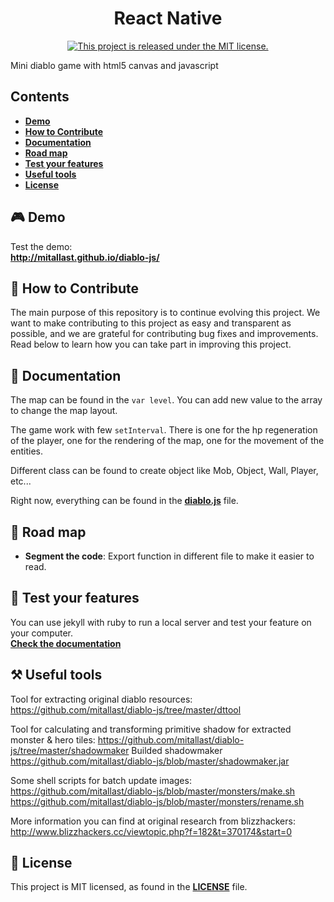 <h1 align="center">React Native</h1>
<p align="center">
  <a href="https://rendu-git.etna-alternance.net/module-9980/activity-53344/group-1053825/-/blob/death/LICENSE">
    <img src="https://img.shields.io/badge/license-MIT-blue.svg" alt="This project is released under the MIT license." />
  </a>
</p>

Mini diablo game with html5 canvas and javascript

## Contents

- [**Demo**](#-demo)
- [**How to Contribute**](#-how-to-contribute)
- [**Documentation**](#-documentation)
- [**Road map**](#-road-map)
- [**Test your features**](#-test-your-features)
- [**Useful tools**](#️-useful-tools)
- [**License**](#-license)

## 🎮 Demo

Test the demo:  
**http://mitallast.github.io/diablo-js/**

## 👏 How to Contribute

The main purpose of this repository is to continue evolving this project. We want to make contributing to this project as easy and transparent as possible, and we are grateful for contributing bug fixes and improvements. Read below to learn how you can take part in improving this project.

## 📖 Documentation

The map can be found in the `var level`. You can add new value to the array to change the map layout.  

The game work with few `setInterval`.
There is one for the hp regeneration of the player, one for the rendering of the map, one for the movement of the entities.  

Different class can be found to create object like Mob, Object, Wall, Player, etc...

Right now, everything can be found in the [**diablo.js**][d] file.

[d]: https://rendu-git.etna-alternance.net/module-9980/activity-53344/group-1053825/-/blob/main/diablo.js

## 📍 Road map

- **Segment the code**: Export function in different file to make it easier to read.

## 🧪 Test your features

You can use jekyll with ruby to run a local server and test your feature on your computer.  
[**Check the documentation**](https://docs.github.com/fr/enterprise-cloud@latest/pages/setting-up-a-github-pages-site-with-jekyll/testing-your-github-pages-site-locally-with-jekyll)

## ⚒️ Useful tools

Tool for extracting original diablo resources:
https://github.com/mitallast/diablo-js/tree/master/dttool

Tool for calculating and transforming primitive shadow for extracted monster & hero tiles:
https://github.com/mitallast/diablo-js/tree/master/shadowmaker
Builded shadowmaker
https://github.com/mitallast/diablo-js/blob/master/shadowmaker.jar

Some shell scripts for batch update images:
https://github.com/mitallast/diablo-js/blob/master/monsters/make.sh
https://github.com/mitallast/diablo-js/blob/master/monsters/rename.sh

More information you can find at original research from blizzhackers:
http://www.blizzhackers.cc/viewtopic.php?f=182&t=370174&start=0

## 📄 License

This project is MIT licensed, as found in the [**LICENSE**][l] file.

[l]: https://rendu-git.etna-alternance.net/module-9980/activity-53344/group-1053825/-/blob/main/LICENSE